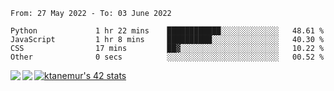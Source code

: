 <!--START_SECTION:waka-->

```text
From: 27 May 2022 - To: 03 June 2022

Python             1 hr 22 mins    ████████████░░░░░░░░░░░░░   48.61 %
JavaScript         1 hr 8 mins     ██████████░░░░░░░░░░░░░░░   40.30 %
CSS                17 mins         ██▓░░░░░░░░░░░░░░░░░░░░░░   10.22 %
Other              0 secs          ░░░░░░░░░░░░░░░░░░░░░░░░░   00.52 %
```

<!--END_SECTION:waka-->
<a href="https://github.com/anuraghazra/github-readme-stats">
  <img align="left" src="https://github-readme-stats.vercel.app/api?username=Tanesan&count_private=true&show_icons=true" />
<img align="left" src="https://github-readme-stats.vercel.app/api/top-langs/?username=Tanesan" />
</a>

[![ktanemur's 42 stats](https://badge42.vercel.app/api/v2/cl1wslf6s002109l771rng2w8/stats?cursusId=21&coalitionId=62)](https://github.com/JaeSeoKim/badge42)
